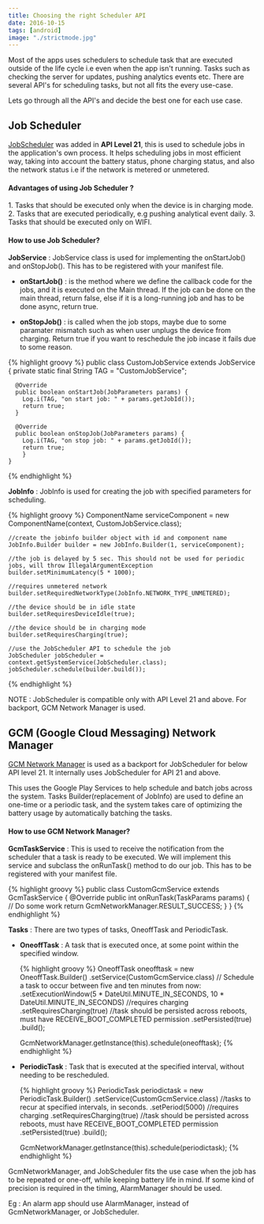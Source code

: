 ```yaml
---
title: Choosing the right Scheduler API
date: 2016-10-15
tags: [android]
image: "./strictmode.jpg"
---
```


Most of the apps uses schedulers to schedule task that are executed outside of the life cycle i.e even when the app isn't running. Tasks such as checking the server for updates, pushing analytics events etc. There are several API's for scheduling tasks, but not all fits the every use-case. 

Lets go through all the API's and decide the best one for each use case.

## Job Scheduler 

[JobScheduler](https://developer.android.com/reference/android/app/job/JobScheduler.html) was added in <b>API Level 21</b>, this is used to schedule jobs in the application's own process. It helps scheduling jobs in most efficient way, taking into account the battery status, phone charging status, and also the network status i.e if the network is metered or unmetered.

<h4>Advantages of using Job Scheduler ?</h4>
  1. Tasks that should be executed only when the device is in charging mode.
  2. Tasks that are executed periodically, e.g pushing analytical event daily.
  3. Tasks that should be executed only on WIFI.

<h4>How to use Job Scheduler?</h4>

<b>JobService</b> : JobService class is used for implementing the onStartJob() and onStopJob(). This has to be registered with your manifest file.

  * <b>onStartJob()</b> : is the method where we define the callback code for the jobs, and it is executed on the Main thread. If the job can be done on the main thread, return false, else if it is a long-running job and has to be done async, return true.

  * <b>onStopJob()</b> : is called when the job stops, maybe due to some paramater mismatch such as when user unplugs the device from charging. Return true if you want to reschedule the job incase it fails due to some reason.

  {% highlight groovy %}
    public class CustomJobService extends JobService {
      private static final String TAG = "CustomJobService";

      @Override
      public boolean onStartJob(JobParameters params) {
        Log.i(TAG, "on start job: " + params.getJobId());
        return true;
      }

      @Override
      public boolean onStopJob(JobParameters params) {
        Log.i(TAG, "on stop job: " + params.getJobId());
        return true;
        }
    }
  {% endhighlight %}

<b>JobInfo</b> : JobInfo is used for creating the job with specified parameters for scheduling. 

  {% highlight groovy %}
    ComponentName serviceComponent = new ComponentName(context, CustomJobService.class);
      
    //create the jobinfo builder object with id and component name
    JobInfo.Builder builder = new JobInfo.Builder(1, serviceComponent);
    
    //the job is delayed by 5 sec. This should not be used for periodic jobs, will throw IllegalArgumentException
    builder.setMinimumLatency(5 * 1000);

    //requires unmetered network
    builder.setRequiredNetworkType(JobInfo.NETWORK_TYPE_UNMETERED); 
    
    //the device should be in idle state
    builder.setRequiresDeviceIdle(true); 

    //the device should be in charging mode
    builder.setRequiresCharging(true);

    //use the JobScheduler API to schedule the job
    JobScheduler jobScheduler = context.getSystemService(JobScheduler.class);
    jobScheduler.schedule(builder.build());
  {% endhighlight %}

NOTE : JobScheduler is compatible only with API Level 21 and above. For backport, GCM Network Manager is used.

## GCM (Google Cloud Messaging) Network Manager

[GCM Network Manager](https://developers.google.com/android/reference/com/google/android/gms/gcm/GcmNetworkManager) is used as a backport for JobScheduler for below API level 21. It internally uses JobScheduler for API 21 and above. 

This uses the Google Play Services to help schedule and batch jobs across the system. Tasks Builder(replacement of JobInfo) are used to define an one-time or a periodic task, and the system takes care of optimizing the battery usage by automatically batching the tasks.

<h4>How to use GCM Network Manager?</h4>

<b>GcmTaskService</b> : This is used to receive the notification from the scheduler that a task is ready to be executed. We will implement this service and subclass the onRunTask() method to do our job. This has to be registered with your manifest file.

  {% highlight groovy %}
    public class CustomGcmService extends GcmTaskService {
         @Override
         public int onRunTask(TaskParams params) {
             // Do some work
             return GcmNetworkManager.RESULT_SUCCESS;
         }
     }
  {% endhighlight %}

<b>Tasks</b> : There are two types of tasks, OneoffTask and PeriodicTask.

* <b>OneoffTask</b> : A task that is executed once, at some point within the specified window. 

  {% highlight groovy %}
    OneoffTask oneofftask = new OneoffTask.Builder()
                    .setService(CustomGcmService.class)
                    // Schedule a task to occur between five and ten minutes from now:
                    .setExecutionWindow(5 * DateUtil.MINUTE_IN_SECONDS, 10 * DateUtil.MINUTE_IN_SECONDS)
                    //requires charging
                    .setRequiresCharging(true)
                    //task should be persisted across reboots, must have RECEIVE_BOOT_COMPLETED permission
                    .setPersisted(true)
                    .build();

  GcmNetworkManager.getInstance(this).schedule(oneofftask);
  {% endhighlight %}

* <b>PeriodicTask</b> : Task that is executed at the specified interval, without needing to be rescheduled.

  {% highlight groovy %}
    PeriodicTask periodictask = new PeriodicTask.Builder()
                    .setService(CustomGcmService.class)
                    //tasks to recur at specified intervals, in seconds.
                    .setPeriod(5000)
                    //requires charging
                    .setRequiresCharging(true)
                    //task should be persisted across reboots, must have RECEIVE_BOOT_COMPLETED permission
                    .setPersisted(true)
                    .build();

  GcmNetworkManager.getInstance(this).schedule(periodictask);
  {% endhighlight %}

GcmNetworkManager, and JobScheduler fits the use case when the job has to be repeated or one-off, while keeping battery life in mind. If some kind of precision is required in the timing, AlarmManager should be used. 

Eg : An alarm app should use AlarmManager, instead of GcmNetworkManager, or JobScheduler.